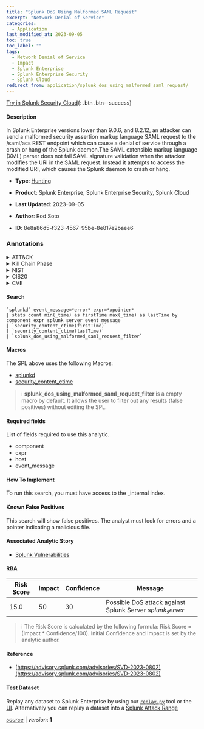 ```yaml
---
title: "Splunk DoS Using Malformed SAML Request"
excerpt: "Network Denial of Service"
categories:
  - Application
last_modified_at: 2023-09-05
toc: true
toc_label: ""
tags:
  - Network Denial of Service
  - Impact
  - Splunk Enterprise
  - Splunk Enterprise Security
  - Splunk Cloud
redirect_from: application/splunk_dos_using_malformed_saml_request/
---
```




[Try in Splunk Security Cloud](https://www.splunk.com/en_us/cyber-security.html){: .btn .btn--success}

#### Description

In Splunk Enterprise versions lower than 9.0.6, and 8.2.12, an attacker can send a malformed security assertion markup language SAML request to the /saml/acs REST endpoint which can cause a denial of service through a crash or hang of the Splunk daemon.The SAML extensible markup language (XML) parser does not fail SAML signature validation when the attacker modifies the URI in the SAML request. Instead it attempts to access the modified URI, which causes the Splunk daemon to crash or hang.

- **Type**: [Hunting](https://github.com/splunk/security_content/wiki/Detection-Analytic-Types)
- **Product**: Splunk Enterprise, Splunk Enterprise Security, Splunk Cloud

- **Last Updated**: 2023-09-05
- **Author**: Rod Soto
- **ID**: 8e8a86d5-f323-4567-95be-8e817e2baee6

### Annotations
<details>
  <summary>ATT&CK</summary>

<div markdown="1">

#### [ATT&CK](https://attack.mitre.org/)

| ID          | Technique   | Tactic         |
| ----------- | ----------- |--------------- |
| [T1498](https://attack.mitre.org/techniques/T1498/) | Network Denial of Service | Impact |

</div>
</details>


<details>
  <summary>Kill Chain Phase</summary>

<div markdown="1">

* Actions On Objectives


</div>
</details>


<details>
  <summary>NIST</summary>

<div markdown="1">

* DE.AE



</div>
</details>

<details>
  <summary>CIS20</summary>

<div markdown="1">

* CIS 10



</div>
</details>

<details>
  <summary>CVE</summary>

<div markdown="1">


</div>
</details>


#### Search

```
`splunkd` event_message=*error* expr=*xpointer* 
| stats count min(_time) as firstTime max(_time) as lastTime by component expr splunk_server event_message 
| `security_content_ctime(firstTime)`
| `security_content_ctime(lastTime)` 
| `splunk_dos_using_malformed_saml_request_filter`
```

#### Macros
The SPL above uses the following Macros:
* [splunkd](https://github.com/splunk/security_content/blob/develop/macros/splunkd.yml)
* [security_content_ctime](https://github.com/splunk/security_content/blob/develop/macros/security_content_ctime.yml)

> :information_source:
> **splunk_dos_using_malformed_saml_request_filter** is a empty macro by default. It allows the user to filter out any results (false positives) without editing the SPL.



#### Required fields
List of fields required to use this analytic.
* component
* expr
* host
* event_message



#### How To Implement
To run this search, you must have access to the _internal index.
#### Known False Positives
This search will show false positives. The analyst must look for errors and a pointer indicating a malicious file.

#### Associated Analytic Story
* [Splunk Vulnerabilities](/stories/splunk_vulnerabilities)




#### RBA

| Risk Score  | Impact      | Confidence   | Message      |
| ----------- | ----------- |--------------|--------------|
| 15.0 | 50 | 30 | Possible DoS attack against Splunk Server $splunk_server$ |


> :information_source:
> The Risk Score is calculated by the following formula: Risk Score = (Impact * Confidence/100). Initial Confidence and Impact is set by the analytic author.


#### Reference

* [https://advisory.splunk.com/advisories/SVD-2023-0802](https://advisory.splunk.com/advisories/SVD-2023-0802)



#### Test Dataset
Replay any dataset to Splunk Enterprise by using our [`replay.py`](https://github.com/splunk/attack_data#using-replaypy) tool or the [UI](https://github.com/splunk/attack_data#using-ui).
Alternatively you can replay a dataset into a [Splunk Attack Range](https://github.com/splunk/attack_range#replay-dumps-into-attack-range-splunk-server)




[*source*](https://github.com/splunk/security_content/tree/develop/detections/application/splunk_dos_using_malformed_saml_request.yml) \| *version*: **1**